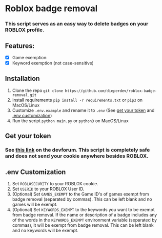 # Roblox badge removal

### This script serves as an easy way to delete badges on your ROBLOX profile.

## Features:
- [x] Game exemption
- [x] Keyword exemption (not case-sensitive)

## Installation
1. Clone the repo `git clone https://github.com/dieperdev/roblox-badge-removal.git`
2. Install requirements `pip install -r requirements.txt` or `pip3` on MacOS/Linux
3. Customize `.env.example` and rename it to `.env` (See [get your token](#get-your-token) and [.env customization](#env-customization))
4. Run the script `python main.py` or `python3` on MacOS/Linux

## Get your token

### See [this link](https://devforum.roblox.com/t/about-the-roblosecurity-cookie/2305393) on the devforum. This script is completely safe and **does not** send your cookie anywhere besides ROBLOX.

## .env Customization

1. Set `ROBLOSECURITY` to your ROBLOX cookie.
2. Set `USERID` to your ROBLOX User ID.
3. (Optional) Set `GAMES_EXEMPT` to the Game ID's of games exempt from badge removal (separated by commas). This can be left blank and no games will be exempt.
4. (Optional) Set `KEYWORDS_EXEMPT` to the keywords you want to be exempt from badge removal. If the name or description of a badge includes any of the words in the `KEYWORDS_EXEMPT` environment variable (separated by commas), it will be exempt from badge removal. This can be left blank and no keywords will be exempt.